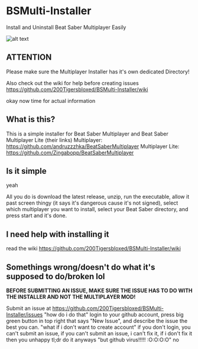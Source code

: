 # BSMulti-Installer
Install and Uninstall Beat Saber Multiplayer Easily

![alt text](https://tigersserver.xyz/wp-content/uploads/2020/05/bsmi2.png)

## ATTENTION
Please make sure the Multiplayer Installer has it's own dedicated Directory!

Also check out the wiki for help before creating issues
https://github.com/200Tigersbloxed/BSMulti-Installer/wiki

okay now time for actual information

## What is this?
This is a simple installer for Beat Saber Multiplayer and Beat Saber Multiplayer Lite
(their links)
Multiplayer: https://github.com/andruzzzhka/BeatSaberMultiplayer
Multiplayer Lite: https://github.com/Zingabopp/BeatSaberMultiplayer

## Is it simple
yeah

All you do is download the latest release, unzip, run the executable, allow it past screen thingy (it says it's dangerous cause it's not signed), select which multiplayer you want to install, select your Beat Saber directory, and press start and it's done.

## I need help with installing it
read the wiki
https://github.com/200Tigersbloxed/BSMulti-Installer/wiki

## Somethings wrong/doesn't do what it's supposed to do/broken lol

**BEFORE SUBMITTING AN ISSUE, MAKE SURE THE ISSUE HAS TO DO WITH THE INSTALLER AND NOT THE MULTIPLAYER MOD!**

Submit an issue at https://github.com/200Tigersbloxed/BSMulti-Installer/issues
"how do i do that"
login to your github account, press big green button in top right that says "New Issue", and describe the issue the best you can.
"what if i don't want to create account"
if you don't login, you can't submit an issue, if you can't submit an issue, i can't fix it, if i don't fix it then you unhappy
tl;dr do it anyways
"but github virus!!!!! :O:O:O:O"
no
